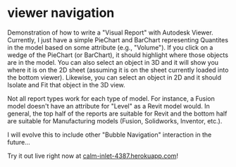 # viewer navigation
Demonstration of how to write a "Visual Report" with Autodesk Viewer.  Currently, I just have a simple PieChart and BarChart representing Quantites in the model based on some attribute (e.g., "Volume").  If you click on a wedge of the PieChart (or BarChart), it should highlight where those objects are in the model.  You can also select an object in 3D and it will show you where it is on the 2D sheet (assuming it is on the sheet currently loaded into the bottom viewer).  Likewise, you can select an object in 2D and it should Isolate and Fit that object in the 3D view.

Not all report types work for each type of model.  For instance, a Fusion model doesn't have an attribute for "Level" as a Revit model would.  In general, the top half of the reports are suitable for Revit and the bottom half are suitable for Manufacturing models (Fusion, Solidworks, Inventor, etc.).

I will evolve this to include other "Bubble Navigation" interaction in the future...

Try it out live right now at [calm-inlet-4387.herokuapp.com](http://calm-inlet-4387.herokuapp.com)!
